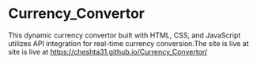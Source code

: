 # Currency_Convertor
This dynamic currency convertor built with HTML, CSS, and JavaScript utilizes API integration for real-time currency conversion.The site is live at site is live at https://cheshta31.github.io/Currency_Convertor/
